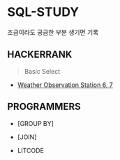 # SQL-STUDY
조금이라도 궁금한 부분 생기면 기록

## HACKERRANK  
> Basic Select
* [Weather Observation Station 6, 7](https://github.com/bettertospeak/SQL-STUDY/blob/main/HACKERRANK/Weather%20Observation%20Station%206.md)

## PROGRAMMERS
* [GROUP BY]
* [JOIN]


* LITCODE
